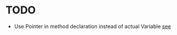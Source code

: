 # TODO
- Use Pointer in method declaration instead of actual Variable [see](https://dave.cheney.net/2016/03/19/should-methods-be-declared-on-t-or-t)
